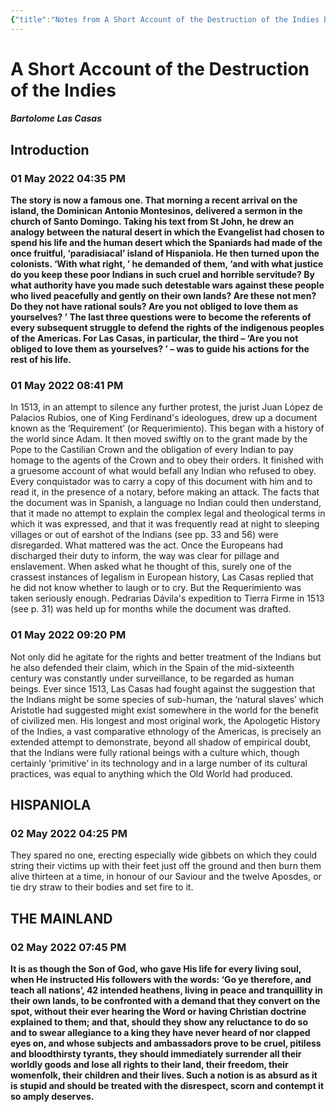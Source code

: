 ```yaml
---
{"title":"Notes from A Short Account of the Destruction of the Indies by Bartolome Las Casas","aliases":["Notes from A Short Account of the Destruction of the Indies by Bartolome Las Casas"],"updated":"2023-07-10T15:15:13+06:00","created":"2022-05-04T10:28:43+06:00","latitude":23.78280167,"longitude":90.42128,"altitude":-2.7,"dg-publish":true,"dg-note-icon":"stone","tags":["history","american","european","reading-notes-old"],"dg-path":"Reading/Notes and Highlights/A Short Account of the Destruction of the Indies.md","permalink":"/reading/notes-and-highlights/a-short-account-of-the-destruction-of-the-indies/","dgPassFrontmatter":true,"noteIcon":"stone"}
---
```


# A Short Account of the Destruction of the Indies
##### Bartolome Las Casas
## Introduction
### 01 May 2022 04:35 PM
**The story is now a famous one. That morning a recent arrival on the island, the Dominican Antonio Montesinos, delivered a sermon in the church of Santo Domingo. Taking his text from St John, he drew an analogy between the natural desert in which the Evangelist had chosen to spend his life and the human desert which the Spaniards had made of the once fruitful, ‘paradisiacal’ island of Hispaniola. He then turned upon the colonists. ‘With what right, ’ he demanded of them, ‘and with what justice do you keep these poor Indians in such cruel and horrible servitude? By what authority have you made such detestable wars against these people who lived peacefully and gently on their own lands? Are these not men? Do they not have rational souls? Are you not obliged to love them as yourselves? ’ The last three questions were to become the referents of every subsequent struggle to defend the rights of the indigenous peoples of the Americas. For Las Casas, in particular, the third – ‘Are you not obliged to love them as yourselves? ’ – was to guide his actions for the rest of his life.**


### 01 May 2022 08:41 PM
In 1513, in an attempt to silence any further protest, the jurist Juan López de Palacios Rubios, one of King Ferdinand's ideologues, drew up a document known as the ‘Requirement’ (or Requerimiento). This began with a history of the world since Adam. It then moved swiftly on to the grant made by the Pope to the Castilian Crown and the obligation of every Indian to pay homage to the agents of the Crown and to obey their orders. It finished with a gruesome account of what would befall any Indian who refused to obey. Every conquistador was to carry a copy of this document with him and to read it, in the presence of a notary, before making an attack. The facts that the document was in Spanish, a language no Indian could then understand, that it made no attempt to explain the complex legal and theological terms in which it was expressed, and that it was frequently read at night to sleeping villages or out of earshot of the Indians (see pp. 33 and 56) were disregarded. What mattered was the act. Once the Europeans had discharged their duty to inform, the way was clear for pillage and enslavement. When asked what he thought of this, surely one of the crassest instances of legalism in European history, Las Casas replied that he did not know whether to laugh or to cry. But the Requerimiento was taken seriously enough. Pedrarias Dávila's expedition to Tierra Firme in 1513 (see p. 31) was held up for months while the document was drafted.


### 01 May 2022 09:20 PM
Not only did he agitate for the rights and better treatment of the Indians but he also defended their claim, which in the Spain of the mid-sixteenth century was constantly under surveillance, to be regarded as human beings. Ever since 1513, Las Casas had fought against the suggestion that the Indians might be some species of sub-human, the ‘natural slaves’ which Aristotle had suggested might exist somewhere in the world for the benefit of civilized men. His longest and most original work, the Apologetic History of the Indies, a vast comparative ethnology of the Americas, is precisely an extended attempt to demonstrate, beyond all shadow of empirical doubt, that the Indians were fully rational beings with a culture which, though certainly ‘primitive’ in its technology and in a large number of its cultural practices, was equal to anything which the Old World had produced.


## HISPANIOLA
### 02 May 2022 04:25 PM
They spared no one, erecting especially wide gibbets on which they could string their victims up with their feet just off the ground and then burn them alive thirteen at a time, in honour of our Saviour and the twelve Aposdes, or tie dry straw to their bodies and set fire to it.


## THE MAINLAND
### 02 May 2022 07:45 PM
**It is as though the Son of God, who gave His life for every living soul, when He instructed His followers with the words: ‘Go ye therefore, and teach all nations’, 42 intended heathens, living in peace and tranquillity in their own lands, to be confronted with a demand that they convert on the spot, without their ever hearing the Word or having Christian doctrine explained to them; and that, should they show any reluctance to do so and to swear allegiance to a king they have never heard of nor clapped eyes on, and whose subjects and ambassadors prove to be cruel, pitiless and bloodthirsty tyrants, they should immediately surrender all their worldly goods and lose all rights to their land, their freedom, their womenfolk, their children and their lives. Such a notion is as absurd as it is stupid and should be treated with the disrespect, scorn and contempt it so amply deserves.**